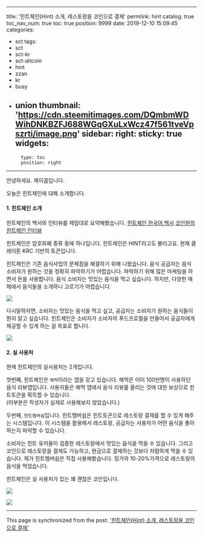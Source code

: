 
---
title: '힌트체인(Hint) 소개, 레스토랑을 코인으로 결제'
permlink: hint
catalog: true
toc_nav_num: true
toc: true
position: 9999
date: 2019-12-10 15:09:45
categories:
- sct
tags:
- sct
- sct-kr
- sct-altcoin
- hint
- zzan
- kr
- busy
- union
thumbnail: 'https://cdn.steemitimages.com/DQmbmWDWihDNKBZFJ688WGqGXuLxWcz47f561tveVpszrti/image.png'
sidebar:
    right:
        sticky: true
widgets:
    -
        type: toc
        position: right
---


안녕하세요. 제이콥입니다.

오늘은 힌트체인에 대해 소개합니다.

#### 1. 힌트체인 소개

힌트체인의 백서와 인터뷰를 제맘대로 요약해봤습니다.
[힌트체인 한국어 백서](http://hintchain.io/attach/180915_Hintchain_WP_1_7_KO.pdf)
[코인원의 힌트체인 인터뷰](https://coinone.co.kr/talk/forum/detail/10)

힌트체인은 암호화폐 종류 중에 하나입니다. 힌트체인은 HINT라고도 불리고요. 현재 클레이튼 KRC 기반의 토큰입니다.

힌트체인은 기존 음식사업의 문제점을 해결하기 위해 나왔습니다.  음식 공급자는 음식 소비자가 원하는 것을 정확히 파악하기가 어렵습니다. 파악하기 위해 많은 마케팅을 하면서 돈을 사용합니다. 음식 소비자는 맛있는 음식을 먹고 싶습니다. 하지만, 다양한 매체에서 음식들을 소개하니 고르기가 어렵습니다. 

![](https://cdn.steemitimages.com/DQmbmWDWihDNKBZFJ688WGqGXuLxWcz47f561tveVpszrti/image.png)


다시말하자면, 소비자는 맛있는 음식을 먹고 싶고, 공급자는 소비자가 원하는 음식들이 뭔지 알고 싶습니다. 힌트체인은 소비자가 소비자의 푸드프로필을 만들어서 공급자에게 제공할 수 있게 하는 걸 목표로 합니다. 

![](https://cdn.steemitimages.com/DQme1wjeqomrWSGeRiZRphfcnkkoMhvorYmbQv8WxbQVqox/image.png)

#### 2. 실 사용처

현재 힌트체인의 실사용처는 2개입니다.

첫번째, 힌트체인은 `해먹`이라는 앱을 갖고 있습니다. 해먹은 이미 100만명이 사용하던 음식 리뷰앱입니다. 사용자들은 해먹 앱에서 음식 리뷰를 올리는 것에 대한 보상으로 힌트토큰을 획득할 수 있습니다.  
(이부분은 작성자가 실제로 사용해보지 않았습니다.)

두번째, `힌트멤버쉽`입니다. 힌트멤버쉽은 힌트토큰으로 레스토랑 결제를 할 수 있게 해주는 시스템입니다. 이 시스템을 활용해서 레스토랑, 공급자는 사용자가 어떤 음식을 좋아하는지 파악할 수 있습니다. 

소비자는 힌트 유저들이 검증한 레스토랑에서 맛있는 음식을 먹을 수 있습니다. 그리고 코인으로 레스토랑을 결제도 가능하고, 현금으로 결제하는 것보다 저렴하게 먹을 수 있습니다. 제가 힌트멤버쉽은 직접 사용해봤습니다.  정가의 10-20%가격으로 레스토랑의 음식을 먹었습니다.

힌트체인은 실 사용처가 있는 꽤 괜찮은 코인입니다.

![](https://steemitimages.com/840x0/https://ipfs.busy.org/ipfs/QmbSqtweL4zg1Q1JK7ZmNywVzGUMoujZmegExTGZXkjCDE) 

![](https://steemitimages.com/849x0/https://ipfs.busy.org/ipfs/QmQdG34ZwYMghYBBR3zMXn1hPAgxfanLnyETyqThKYJh3L)


- - -

This page is synchronized from the post: ['힌트체인(Hint) 소개, 레스토랑을 코인으로 결제'](https://steemit.com/@jacobyu/hint)
